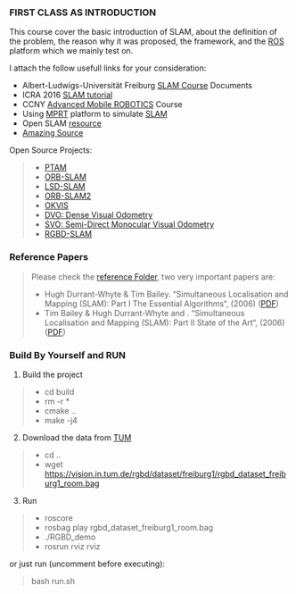 ### FIRST CLASS AS INTRODUCTION

This course cover the basic introduction of SLAM, about the definition of the problem, the reason why it was proposed, the framework, and the [ROS](http://www.ros.org/) platform which we mainly test on.

I attach the follow usefull links for your consideration:
- Albert-Ludwigs-Universität Freiburg [SLAM Course](http://ais.informatik.uni-freiburg.de/teaching/ws13/mapping/) Documents
- ICRA 2016 [SLAM tutorial](http://www.dis.uniroma1.it/~labrococo/tutorial_icra_2016/)
- CCNY [Advanced Mobile ROBOTICS](http://www-ee.ccny.cuny.edu/www/web/jxiao/G3300-s17.htm) Course
- Using [MPRT](https://www.mrpt.org/) platform to simulate [SLAM](https://www.mrpt.org/List_of_SLAM_algorithms)
- Open SLAM [resource](http://openslam.org/)
- [Amazing Source](http://lfa.mobivap.uva.es/~fradelg/phd/index.html)

Open Source Projects:

> -  [PTAM](https://github.com/lrse/sptam)
> -  [ORB-SLAM](https://github.com/raulmur/ORB_SLAM)
> -  [LSD-SLAM](https://github.com/tum-vision/lsd_slam)
> -  [ORB-SLAM2](https://github.com/raulmur/ORB_SLAM2)
> -  [OKVIS](https://github.com/ethz-asl/okvis)
> -  [DVO: Dense Visual Odometry](https://github.com/tum-vision/dvo_slam)
> -  [SVO: Semi-Direct Monocular Visual Odometry](https://github.com/uzh-rpg/rpg_svo)
> -  [RGBD-SLAM](https://github.com/felixendres/rgbdslam_v2)
### Reference Papers

> Please check the [reference Folder](https://github.com/EricLYang/courseRepo/tree/master/1_Introduction/referencePaper), two very important papers are:
> - Hugh Durrant-Whyte & Tim Bailey. “Simultaneous Localisation and Mapping (SLAM): Part I The Essential Algorithms“, (2006) ([PDF](https://github.com/EricLYang/courseRepo/blob/master/1_Introduction/referencePaper/10.1.1.128.4195.pdf))
> - Tim Bailey & Hugh Durrant-Whyte and . “Simultaneous Localisation and Mapping (SLAM): Part II State of the Art“, (2006) ([PDF](https://github.com/EricLYang/courseRepo/blob/master/1_Introduction/referencePaper/10.1.1.108.4153.pdf))


### Build By Yourself and RUN

1. Build the project

> - cd build
> - rm -r *
> - cmake ..
> - make -j4

2. Download the data from [TUM](https://vision.in.tum.de/data/datasets/rgbd-dataset/download)

> - cd  ..
> - wget https://vision.in.tum.de/rgbd/dataset/freiburg1/rgbd_dataset_freiburg1_room.bag

3. Run 

> - roscore
> - rosbag play rgbd_dataset_freiburg1_room.bag
> - ./RGBD_demo
> - rosrun rviz rviz

or just run (uncomment before executing):

> bash run.sh
